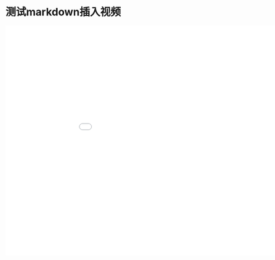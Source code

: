# 测试markdown插入视频


<!--more-->



<iframe src="//player.bilibili.com/player.html?aid=686990727&bvid=BV1yU4y1C7cd&cid=800900789&page=1" scrolling="no" border="0" height="625px"  width="1000px" frameborder="no" framespacing="0" allowfullscreen="true"> </iframe>

